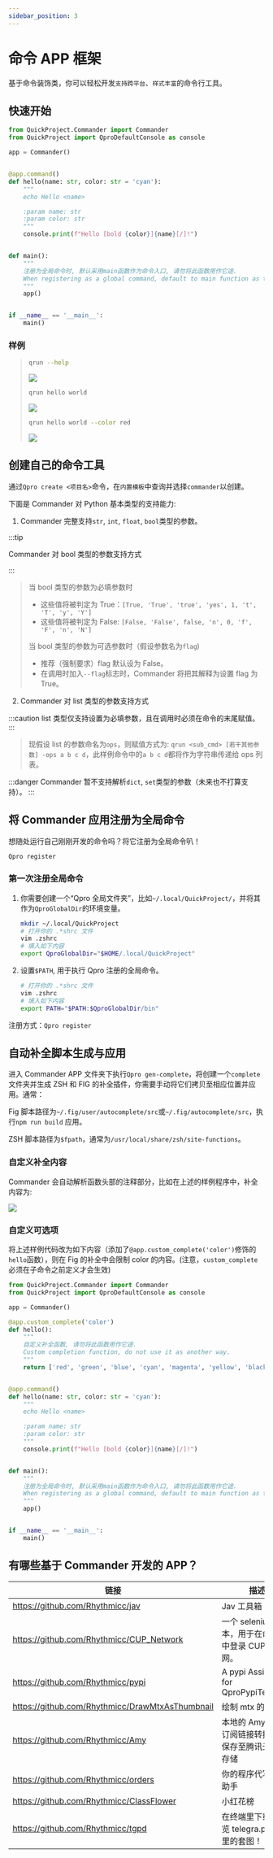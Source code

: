 ```yaml
---
sidebar_position: 3
---
```


# 命令 APP 框架

基于命令装饰类，你可以轻松开发`支持跨平台`、`样式丰富`的命令行工具。

## 快速开始

```python
from QuickProject.Commander import Commander
from QuickProject import QproDefaultConsole as console

app = Commander()


@app.command()
def hello(name: str, color: str = 'cyan'):
    """
    echo Hello <name>

    :param name: str
    :param color: str
    """
    console.print(f"Hello [bold {color}]{name}[/]!")


def main():
    """
    注册为全局命令时, 默认采用main函数作为命令入口, 请勿将此函数用作它途.
    When registering as a global command, default to main function as the command entry, do not use it as another way.
    """
    app()


if __name__ == '__main__':
    main()

```

### 样例

> ```sh
> qrun --help
> ```
>
> ![](https://cos.rhythmlian.cn/ImgBed/c138ff47c2e21cf329f315db746d60ab.png)
>
> ```sh
> qrun hello world
> ```
>
> ![](https://cos.rhythmlian.cn/ImgBed/ef75e5e6f8ccc587b08d48bb0a364ead.png)
>
> ```sh
> qrun hello world --color red
> ```
>
> ![](https://cos.rhythmlian.cn/ImgBed/ea3839a84ba5a2c0f35ee1345aea6cce.png)

## 创建自己的命令工具

通过`Qpro create <项目名>`命令，在`内置模板`中查询并选择`commander`以创建。

下面是 Commander 对 Python 基本类型的支持能力:

1. Commander 完整支持`str`, `int`, `float`, `bool`类型的参数。

:::tip

Commander 对 bool 类型的参数支持方式

:::

> 当 bool 类型的参数为必填参数时
>
> - 这些值将被判定为 True：`[True, 'True', 'true', 'yes', 1, 't', 'T', 'y', 'Y']`
> - 这些值将被判定为 False: `[False, 'False', false, 'n', 0, 'f', 'F', 'n', 'N']`
>
> 当 bool 类型的参数为可选参数时（假设参数名为`flag`)
>
> - 推荐（强制要求）flag 默认设为 False。
> - 在调用时加入`--flag`标志时，Commander 将把其解释为设置 flag 为 True。

2. Commander 对 list 类型的参数支持方式

:::caution
list 类型仅支持设置为必填参数，且在调用时必须在命令的末尾赋值。
:::

> 现假设 list 的参数命名为`ops`，则赋值方式为: `qrun <sub_cmd> [若干其他参数] -ops a b c d`，此样例命令中的`a b c d`都将作为字符串传递给 ops 列表。

:::danger
Commander 暂不支持解析`dict`, `set`类型的参数（未来也不打算支持）。
:::

## 将 Commander 应用注册为全局命令

想随处运行自己刚刚开发的命令吗？将它注册为全局命令叭！

```sh
Qpro register
```

### 第一次注册全局命令

1. 你需要创建一个“Qpro 全局文件夹”，比如`~/.local/QuickProject/`，并将其作为`QproGlobalDir`的环境变量。

   ```sh
   mkdir ~/.local/QuickProject
   # 打开你的 .*shrc 文件
   vim .zshrc
   # 填入如下内容
   export QproGlobalDir="$HOME/.local/QuickProject"
   ```

2. 设置`$PATH`, 用于执行 Qpro 注册的全局命令。

   ```sh
   # 打开你的 .*shrc 文件
   vim .zshrc
   # 填入如下内容
   export PATH="$PATH:$QproGlobalDir/bin"
   ```

注册方式：`Qpro register`

## 自动补全脚本生成与应用

进入 Commander APP 文件夹下执行`Qpro gen-complete`，将创建一个`complete`文件夹并生成 ZSH 和 FIG 的补全插件，你需要手动将它们拷贝至相应位置并应用。通常：

Fig 脚本路径为`~/.fig/user/autocomplete/src`或`~/.fig/autocomplete/src`，执行`npm run build` 应用。

ZSH 脚本路径为`$fpath`，通常为`/usr/local/share/zsh/site-functions`。

### 自定义补全内容

Commander 会自动解析函数头部的注释部分，比如在上述的样例程序中，补全内容为:

![](https://cos.rhythmlian.cn/ImgBed/21130e4348e4e51309c817e18e885f0c.png)

### 自定义可选项

将上述样例代码改为如下内容（添加了`@app.custom_complete('color')`修饰的`hello`函数），则在 Fig 的补全中会限制 color 的内容。(注意，`custom_complete`必须在子命令之前定义才会生效)

```python
from QuickProject.Commander import Commander
from QuickProject import QproDefaultConsole as console

app = Commander()

@app.custom_complete('color')
def hello():
    """
    自定义补全函数, 请勿将此函数用作它途.
    Custom completion function, do not use it as another way.
    """
    return ['red', 'green', 'blue', 'cyan', 'magenta', 'yellow', 'black', 'white']


@app.command()
def hello(name: str, color: str = 'cyan'):
    """
    echo Hello <name>

    :param name: str
    :param color: str
    """
    console.print(f"Hello [bold {color}]{name}[/]!")


def main():
    """
    注册为全局命令时, 默认采用main函数作为命令入口, 请勿将此函数用作它途.
    When registering as a global command, default to main function as the command entry, do not use it as another way.
    """
    app()


if __name__ == '__main__':
    main()

```

## 有哪些基于 Commander 开发的 APP？

| 链接                                            | 描述                                                  |
| ----------------------------------------------- | ----------------------------------------------------- |
| https://github.com/Rhythmicc/jav                | Jav 工具箱                                            |
| https://github.com/Rhythmicc/CUP_Network        | 一个 selenium 脚本，用于在命令行中登录 CUP 校园网。   |
| https://github.com/Rhythmicc/pypi               | A pypi Assistant for QproPypiTemplate                 |
| https://github.com/Rhythmicc/DrawMtxAsThumbnail | 绘制 mtx 的缩略图                                     |
| https://github.com/Rhythmicc/Amy                | 本地的 Amy Surge 订阅链接转换，并保存至腾讯云对象存储 |
| https://github.com/Rhythmicc/orders             | 你的程序代写订单助手                                  |
| https://github.com/Rhythmicc/ClassFlower        | 小红花榜                                              |
| https://github.com/Rhythmicc/tgpd               | 在终端里下载和预览 telegra.ph 文章里的套图！          |
